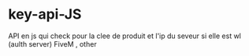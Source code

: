 # key-api-JS
API en js qui check pour la clee de produit et l'ip du seveur si elle est wl (aulth server) FiveM , other
